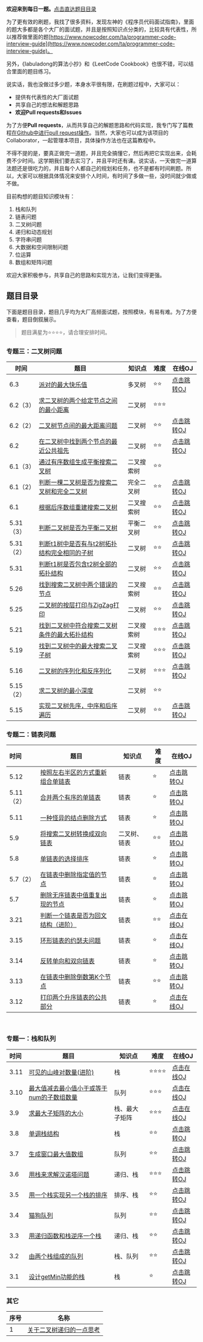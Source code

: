 **欢迎来到每日一题。**[点击直达题目目录](#题目目录) 



为了更有效的刷题，我找了很多资料，发现左神的《程序员代码面试指南》，里面的题大多都是各个大厂的面试题，并且是按照知识点分类的，比较具有代表性，所以推荐做里面的题[https://www.nowcoder.com/ta/programmer-code-interview-guide](https://www.nowcoder.com/ta/programmer-code-interview-guide)。

另外，《labuladong的算法小抄》和《LeetCode Cookbook》也很不错，可以结合里面的题目练习。

说实话，我也没做过多少题，本身水平很有限，在刷题过程中，大家可以：

- 提供有代表性的大厂面试题
- 共享自己的想法和解题思路
- **欢迎Pull requests和Issues**

为了方便**Pull requests**，从而共享自己的解题思路和代码实现，我专门写了篇教程[在Github中进行pull request操作](https://wxler.github.io/2021/02/25/170421/)。当然，大家也可以成为该项目的Collaborator，一起管理本项目，具体操作方法也在这篇教程中。

不得不提的是，要真正做完一道题，并且完全搞懂它，然后再把它实现出来，会耗费不少时间。这学期我们要去实习了，并且平时还有课。说实话，一天做完一道算法题还是很吃力的，并且每个人都自己的规划和任务，也不是都有时间刷题。所以，大家可以根据具体情况来安排个人时间，有时间了多做一些，没时间就少做或不做。

目前构想的题目知识模块有：

1. 栈和队列
2. 链表问题
3. 二叉树问题
4. 递归和动态规划
5. 字符串问题
6. 大数据和空间限制问题
7. 位运算
8. 数组和矩阵问题

欢迎大家积极参与，共享自己的思路和实现方法，让我们变得更强。

## 题目目录

下面是题目目录，题目几乎均为大厂高频面试题，按照模块，有易有难。为了方便查看，题目倒叙展示。

> 题目满星​为:star::star::star::star:，请合理安排时间。



### 专题三：二叉树问题

| 时间      | 题目                                                         | 知识点     | 难度               | 在线OJ                                                       |
| --------- | ------------------------------------------------------------ | ---------- | ------------------ | ------------------------------------------------------------ |
| 6.3       | [派对的最大快乐值](2021/chapter3/6.3_getMaxHappyValue.md)    | 多叉树     | :star::star:       | [点击跳转OJ](https://www.nowcoder.com/practice/a5f542742fe24181b28f7d5b82e2e49a?tpId=101&&tqId=33255&rp=1&ru=/ta/programmer-code-interview-guide&qru=/ta/programmer-code-interview-guide/question-ranking) |
| 6.2（3）  | [求二叉树的两个给定节点之间的最小距离](2021/chapter3/6.2.3_findTwoNodesMinDistance.md) | 二叉树     | :star::star::star: |                                                              |
| 6.2（2）  | [二叉树节点间的最大距离问题](2021/chapter3/6.2.2_findMaxDistance.md) | 二叉树     | :star::star:       | [点击跳转OJ](https://www.nowcoder.com/practice/88331be6da0d40749b068586dc0a2a8b?tpId=101&&tqId=33247&rp=1&ru=/ta/programmer-code-interview-guide&qru=/ta/programmer-code-interview-guide/question-ranking) |
| 6.2       | [在二叉树中找到两个节点的最近公共祖先](2021/chapter3/6.2_findAncestorNode.md) | 二叉树     | :star::star:       | [点击跳转OJ](https://www.nowcoder.com/practice/c75deef6d4bf40249c785f240dad4247?tpId=101&tqId=33243&rp=1&ru=%2Fta%2Fprogrammer-code-interview-guide&qru=%2Fta%2Fprogrammer-code-interview-guide%2Fquestion-ranking) |
| 6.1（3）  | [通过有序数组生成平衡搜索二叉树](2021/chapter3/6.1.3_CreateBSTBySortArr.md) | 二叉搜索树 | :star::star:       |                                                              |
| 6.1（2）  | [判断一棵二叉树是否为搜索二叉树和完全二叉树](2021/chapter3/6.1.2_JudgeBSTAndWholeBT.md) | 完全二叉树 | :star::star:       | [点击跳转OJ](https://www.nowcoder.com/practice/4e271d590b564a61a03d04c5d9c6b6e3?tpId=101&&tqId=33242&rp=1&ru=/ta/programmer-code-interview-guide&qru=/ta/programmer-code-interview-guide/question-ranking) |
| 6.1       | [根据后序数组重建搜索二叉树](2021/chapter3/6.1_JudgeBSTRank.md) | 二叉搜索树 | :star::star:       | [点击跳转OJ](https://www.nowcoder.com/practice/f83d11c38a974cbc8973a10086be60f3?tpId=101&&tqId=33241&rp=1&ru=/ta/programmer-code-interview-guide&qru=/ta/programmer-code-interview-guide/question-ranking) |
| 5.31（3） | [判断二叉树是否为平衡二叉树](2021/chapter3/5.31.3_JudgeAVGBT.md) | 平衡二叉树 | :star::star:       | [点击跳转OJ](https://www.nowcoder.com/practice/0d7b90d3cf454062942ff9376e1c8b7e?tpId=101&&tqId=33240&rp=1&ru=/ta/programmer-code-interview-guide&qru=/ta/programmer-code-interview-guide/question-ranking) |
| 5.31（2） | [判断t1树中是否有与t2树拓扑结构完全相同的子树](2021/chapter3/5.31.2_FindSubTree.md) | 二叉树     | :star::star:       | [点击跳转OJ](https://www.nowcoder.com/practice/5a41ce17e8194e1688aa83a73137f7ee?tpId=101&&tqId=33239&rp=1&ru=/ta/programmer-code-interview-guide&qru=/ta/programmer-code-interview-guide/question-ranking) |
| 5.31      | [判断t1树是否包含t2树全部的拓扑结构](2021/chapter3/5.31_GetSubBTTology.md) | 二叉树     | :star::star:       | [点击跳转OJ](https://www.nowcoder.com/practice/c9fe427263844505b82c6ebb7336d04a?tpId=101&&tqId=33238&rp=1&ru=/ta/programmer-code-interview-guide&qru=/ta/programmer-code-interview-guide/question-ranking) |
| 5.26      | [找到搜索二叉树中两个错误的节点](2021/chapter3/5.26_GetMisBSTNodes.md) | 二叉搜索树 | :star::star:       | [点击跳转OJ](https://www.nowcoder.com/practice/9caad175642e4651a175e6993df9d8b2?tpId=101&&tqId=33237&rp=1&ru=/ta/programmer-code-interview-guide&qru=/ta/programmer-code-interview-guide/question-ranking) |
| 5.25      | [二叉树的按层打印与ZigZag打印](2021/chapter3/5.25_LevelAndZigZagPrint.md) | 二叉树     | :star::star:       | [点击跳转OJ](https://www.nowcoder.com/practice/6a1815a85bfc411d9295bc017e6b6dbe?tpId=101&tqId=33236&rp=1&ru=%2Fta%2Fprogrammer-code-interview-guide&qru=%2Fta%2Fprogrammer-code-interview-guide%2Fquestion-ranking&tab=answerKey) |
| 5.21      | [找到二叉树中符合搜索二叉树条件的最大拓扑结构](2021/chapter3/5.21_GetMaxBSTTopology.md) | 二叉搜索树 | :star::star::star: | [点击跳转OJ](https://www.nowcoder.com/practice/e13bceaca5b14860b83cbcc4912c5d4a?tpId=101&tqId=33235&rp=1&ru=%2Fta%2Fprogrammer-code-interview-guide&qru=%2Fta%2Fprogrammer-code-interview-guide%2Fquestion-ranking&tab=answerKey) |
| 5.19      | [找到二叉树中的最大搜索二叉子树](2021/chapter3/5.19_GetMaxBST.md) | 二叉搜索树 | :star::star::star: | [点击跳转OJ](https://www.nowcoder.com/practice/380d49d7f99242709ab4b91c36bf2acc?tpId=101&tqId=33234&rp=1&ru=%2Fta%2Fprogrammer-code-interview-guide&qru=%2Fta%2Fprogrammer-code-interview-guide%2Fquestion-ranking&tab=answerKey) |
| 5.16      | [二叉树的序列化和反序列化](2021/chapter3/5.16_SerializeBTree.md) | 二叉树     | :star::star::star: | [点击跳转OJ](https://www.nowcoder.com/practice/d6425eab86fc402085f9fafc0db97cc2?tpId=101&tqId=33231&rp=1&ru=%2Fta%2Fprogrammer-code-interview-guide&qru=%2Fta%2Fprogrammer-code-interview-guide%2Fquestion-ranking&tab=answerKey) |
| 5.15（2） | [求二叉树的最小深度](2021/chapter3/5.15.2_BTreeMinDeep.md)   | 二叉树     | :star::star:       |                                                              |
| 5.15      | [实现二叉树先序，中序和后序遍历](2021/chapter3/5.15_BTreeIterator.md) | 二叉树     | :star::star:       | [点击跳转OJ](https://www.nowcoder.com/practice/566f7f9d68c24691aa5abd8abefa798c?tpId=101&tqId=33229&rp=1&ru=%2Fta%2Fprogrammer-code-interview-guide&qru=%2Fta%2Fprogrammer-code-interview-guide%2Fquestion-ranking&tab=answerKey) |



### 专题二：链表问题

| 时间 | 题目                                                         | 知识点 | 难度         | 在线OJ                                                       |
| :--- | ------------------------------------------------------------ | ------ | ------------ | ------------------------------------------------------------ |
| 5.12 | [按照左右半区的方式重新组合单链表](2021/chapter2/5.12_MergeLeftAndRightList.md) | 链表 | :star: | [点击跳转OJ](https://www.nowcoder.com/practice/a7a348bdb4634e228cf7704c8a2a8bda?tpId=101&tqId=33228&rp=1&ru=%2Fta%2Fprogrammer-code-interview-guide&qru=%2Fta%2Fprogrammer-code-interview-guide%2Fquestion-ranking&tab=answerKey) |
| 5.11（2） |[合并两个有序的单链表](2021/chapter2/5.11.2_MergeOrderedList.md)  | 链表 | :star: | [点击跳转OJ](https://www.nowcoder.com/practice/98a51a92836e4861be1803aaa9037440?tpId=101&tqId=33227&rp=1&ru=%2Fta%2Fprogrammer-code-interview-guide&qru=%2Fta%2Fprogrammer-code-interview-guide%2Fquestion-ranking&tab=answerKey) |
| 5.11 | [一种怪异的结点删除方式](2021/chapter2/5.11_DeleteStrangeNode.md) | 链表 | :star: | [点击跳转OJ](https://www.nowcoder.com/practice/86896a89874d4676a3c8d712d9a1eef4?tpId=101&tqId=33225&rp=1&ru=%2Fta%2Fprogrammer-code-interview-guide&qru=%2Fta%2Fprogrammer-code-interview-guide%2Fquestion-ranking&tab=answerKey) |
| 5.9 | [将搜索二叉树转换成双向链表](2021/chapter2/5.9_BTreeConvertLinkList.md) | 二叉树、链表 | :star::star: |  [点击跳转OJ](https://www.nowcoder.com/practice/2d3188a7e3ce4af2a9ebd5b89843fced?tpId=101&tqId=33224&rp=1&ru=%2Fta%2Fprogrammer-code-interview-guide&qru=%2Fta%2Fprogrammer-code-interview-guide%2Fquestion-ranking&tab=answerKey)|
| 5.8 | [单链表的选择排序](2021/chapter2/5.8_listSelectRank.md) | 链表 | :star: |  [点击跳转OJ](https://www.nowcoder.com/practice/78f83c3f12d2464591ebc5a73183db35?tpId=101&tqId=33207&rp=1&ru=%2Fta%2Fprogrammer-code-interview-guide&qru=%2Fta%2Fprogrammer-code-interview-guide%2Fquestion-ranking&tab=answerKey)|
| 5.7（2） | [在链表中删除指定值的节点](2021/chapter2/5.7.2_DeleteAppointValue.md) | 链表 | :star: | [点击跳转OJ](https://www.nowcoder.com/practice/1a5fd679e31f4145a10d46bb8fd3d211?tpId=101&tqId=33206&rp=1&ru=%2Fta%2Fprogrammer-code-interview-guide&qru=%2Fta%2Fprogrammer-code-interview-guide%2Fquestion-ranking&tab=answerKey) |
| 5.7 | [删除无序链表中值重复出现的节点](2021/chapter2/5.7_DeleteRepeatValue.md) | 链表 | :star: | [点击跳转OJ](https://www.nowcoder.com/practice/fb3105d036344c6a8ecbef996e0b23a0?tpId=101&tqId=33205&rp=1&ru=%2Fta%2Fprogrammer-code-interview-guide&qru=%2Fta%2Fprogrammer-code-interview-guide%2Fquestion-ranking&tab=answerKey) |
| 3.21 | [判断一个链表是否为回文结构（进阶）](2021/chapter2/3.21_ReNumber.md) | 链表   |     :star::star:         |                                                    [点击在线OJ](https://www.nowcoder.com/practice/cdef686631204f079b8f36fe99602fca?tpId=101&tqId=33180&rp=1&ru=%2Fta%2Fprogrammer-code-interview-guide&qru=%2Fta%2Fprogrammer-code-interview-guide%2Fquestion-ranking&tab=answerKey)          |
| 3.15 | [环形链表的约瑟夫问题](2021/chapter2/3.15_YueSefuProblem.md) | 链表   | :star:       | [点击在线OJ](https://www.nowcoder.com/practice/c3b34059faf546d3a7ee28f2b0154286?tpId=101&tqId=33177&rp=1&ru=%2Fta%2Fprogrammer-code-interview-guide&qru=%2Fta%2Fprogrammer-code-interview-guide%2Fquestion-ranking&tab=answerKey) |
| 3.14 | [反转单向和双向链表](2021/chapter2/3.14_ReverseList.md)      | 链表   | :star:       | [点击跳转OJ](https://www.nowcoder.com/practice/b66a251dec8847f386bbe6cd96b7e9c8?tpId=101&tqId=33175&rp=1&ru=%2Fta%2Fprogrammer-code-interview-guide&qru=%2Fta%2Fprogrammer-code-interview-guide%2Fquestion-ranking&tab=answerKey) |
| 3.13 | [在链表中删除倒数第K个节点](2021/chapter2/3.13_PrintLastKList.md) | 链表   | :star::star: | [点击跳转OJ](https://www.nowcoder.com/practice/e5d90aac4c8b4628aa70d9b6597c0560?tpId=101&tqId=33117&rp=1&ru=%2Fta%2Fprogrammer-code-interview-guide&qru=%2Fta%2Fprogrammer-code-interview-guide%2Fquestion-ranking&tab=answerKey) |
| 3.12 | [打印两个升序链表的公共部分](2021/chapter2/3.12_PublicPrint.md) | 链表   | :star:       | [点击在线OJ](https://www.nowcoder.com/practice/8943eea40dbb4185b187d80fd050fee9?tpId=101&tqId=33116&rp=1&ru=%2Fta%2Fprogrammer-code-interview-guide&qru=%2Fta%2Fprogrammer-code-interview-guide%2Fquestion-ranking&tab=answerKey) |

<br>

### 专题一：栈和队列

| 时间 | 题目                                            | 知识点   | 难度         | 在线OJ                                                       |
| :--- | ----------------------------------------------- | -------- | ------------ | ------------------------------------------------------------ |
| 3.11 | [可见的山峰对数量(进阶)](2021/3.11_VisibleMountains.md) | 栈 | :star::star::star::star: | [点击在线OJ](https://www.nowcoder.com/practice/16d1047e9fa54cea8b5170b156d89e38?tpId=101&tqId=33173&rp=1&ru=%2Fta%2Fprogrammer-code-interview-guide&qru=%2Fta%2Fprogrammer-code-interview-guide%2Fquestion-ranking&tab=answerKey) |
| 3.10 | [最大值减去最小值小于或等于num的子数组数量](2021/3.10_MaxSubMinArr.md) | 队列 | :star::star::star: | [点击在线OJ](https://www.nowcoder.com/practice/5fe02eb175974e18b9a546812a17428e?tpId=101&tqId=33086&rp=1&ru=%2Fta%2Fprogrammer-code-interview-guide&qru=%2Fta%2Fprogrammer-code-interview-guide%2Fquestion-ranking&tab=answerKey) |
| 3.9 | [求最大子矩阵的大小](2021/3.9_MaxRect.md) | 栈、最大子矩阵 | :star::star::star: | [点击在线OJ](https://www.nowcoder.com/practice/ed610b2fea854791b7827e3111431056?tpId=101&tqId=33084&rp=1&ru=%2Fta%2Fprogrammer-code-interview-guide&qru=%2Fta%2Fprogrammer-code-interview-guide%2Fquestion-ranking&tab=answerKey) |
| 3.8 | [单调栈结构](2021/3.8_MonoStack.md) | 栈 |:star::star:  | [点击跳转OJ](https://www.nowcoder.com/practice/e3d18ffab9c543da8704ede8da578b55?tpId=101&tqId=33169&rp=1&ru=%2Fta%2Fprogrammer-code-interview-guide&qru=%2Fta%2Fprogrammer-code-interview-guide%2Fquestion-ranking&tab=answerKey) |
| 3.7 | [生成窗口最大值数组](2021/3.7_MaxValueArray.md) | 队列 | :star::star: | [点击跳转OJ](https://www.nowcoder.com/practice/b316c7f9617744b98fa311ae29ac516c?tpId=101&tqId=33083&rp=1&ru=%2Fta%2Fprogrammer-code-interview-guide&qru=%2Fta%2Fprogrammer-code-interview-guide%2Fquestion-ranking&tab=answerKey) |
| 3.6 | [用栈来求解汉诺塔问题](2021/3.6_StackAndHanNuoTa.md) | 递归、栈 | :star::star::star: | [点击跳转OJ](https://www.nowcoder.com/practice/1a2f618b3433487295657b3414f4e7c4?tpId=101&tqId=33090&rp=1&ru=%2Fta%2Fprogrammer-code-interview-guide&qru=%2Fta%2Fprogrammer-code-interview-guide%2Fquestion-ranking&tab=answerKey) |
| 3.5 | [用一个栈实现另一个栈的排序](2021/3.5_StackSort.md) | 排序、栈 |  :star::star:| [点击跳转OJ](https://www.nowcoder.com/practice/ff8cba64e7894c5582deafa54cca8ff2?tpId=101&tqId=33081&rp=1&ru=%2Fta%2Fprogrammer-code-interview-guide&qru=%2Fta%2Fprogrammer-code-interview-guide%2Fquestion-ranking&tab=answerKey) |
| 3.4 | [猫狗队列](2021/3.4_CatAndDogQueue.md) | 队列 | :star::star: | [点击跳转OJ](https://www.nowcoder.com/practice/8a7e04cff6a54b7095b94261d78108f5?tpId=101&tqId=33168&rp=1&ru=%2Fta%2Fprogrammer-code-interview-guide&qru=%2Fta%2Fprogrammer-code-interview-guide%2Fquestion-ranking&tab=answerKey) |
| 3.3  | [用递归函数和栈逆序一个栈](2021/3.3_StackReverse.md) | 递归、栈 |              :star::star:| [点击跳转OJ](https://www.nowcoder.com/practice/1de82c89cc0e43e9aa6ee8243f4dbefd?tpId=101&tqId=33075&rp=1&ru=%2Fta%2Fprogrammer-code-interview-guide&qru=%2Fta%2Fprogrammer-code-interview-guide%2Fquestion-ranking&tab=answerKey) |
| 3.2  | [由两个栈组成的队列](2021/3.2_Stack2ToQueue.md) | 栈、队列 | :star::star: | [点击跳转OJ](https://www.nowcoder.com/practice/6bc058b32ee54a5fa18c62f29bae9863?tpId=101&tqId=33074&rp=1&ru=%2Fta%2Fprogrammer-code-interview-guide&qru=%2Fta%2Fprogrammer-code-interview-guide%2Fquestion-ranking&tab=answerKey) |
| 3.1  | [设计getMin功能的栈](2021/3.1_GetMinStack.md)   | 栈       | :star:       | [点击跳转OJ](https://www.nowcoder.com/practice/05e57ce2cd8e4a1eae8c3b0a7e9886be?tpId=101&tqId=33073&rp=1&ru=%2Fta%2Fprogrammer-code-interview-guide&qru=%2Fta%2Fprogrammer-code-interview-guide%2Fquestion-ranking&tab=answerKey) |



### 其它

| 序号 | 名称                                                         |
| ---- | ------------------------------------------------------------ |
| 1    | [关于二叉树递归的一点思考](other/1_关于二叉树递归的一点思考.md) |

